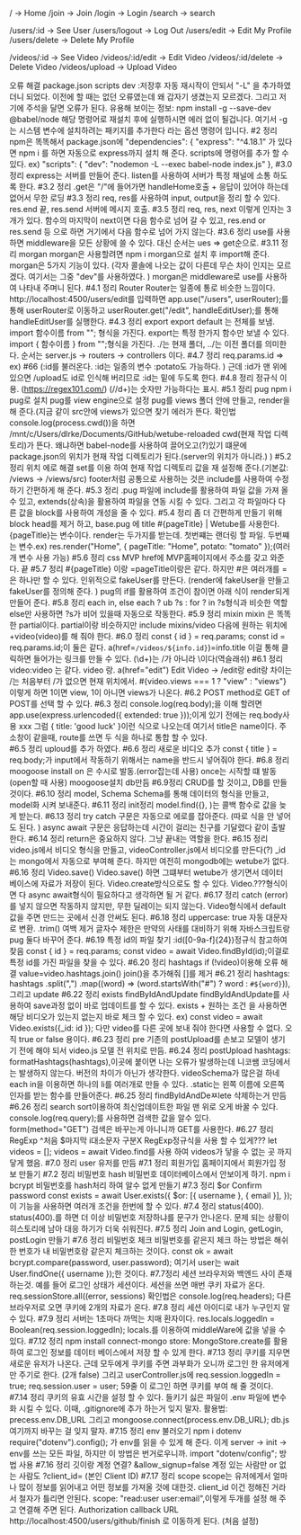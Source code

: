 / -> Home
/join -> Join
/login -> Login
/search -> search

/users/:id -> See User
/users/logout -> Log Out
/users/edit -> Edit My Profile
/users/delete -> Delete My Profile

/videos/:id -> See Video
/videos/:id/edit -> Edit Video
/videos/:id/delete -> Delete Video
/videos/upload -> Upload Video

오류 해결
package.json scripts dev :저장후 자동 재시작이 안되서 "-L" 을 추가하였더니 되었다. 이전에 할 때는 없던 오류였는데 왜 갑자기 생겼는지 모르겠다. 그리고 저기에 주석을 달면 오류가 된다.
유용해 보이는 정보:
npm install -g --save-dev @babel/node 해당 명령어로 재설치 후에 실행하시면 에러 없이 될겁니다. 여기서 -g는 시스템 변수에 설치하려는 패키지를 추가한다 라는 옵션 명령어 입니다.
#2 정리
npm은 똑똑해서 package.json에
"dependencies": {
"express": "^4.18.1"
가 있다면 npm i 를 하면 자동으로 express까지 설치 해 준다.
scripts에 명령어를 추가 할 수 있다.
ex) "scripts": {
"dev": "nodemon -L --exec babel-node index.js"
},
#3.0 정리
express는 서버를 만들어 준다. listen를 사용하여 서버가 특정 채널에 소통 하도록 한다.
#3.2 정리
.get은 "/"에 들어가면 handleHome호출 + 응답이 있어야 하는데 없어서 무한 로딩
#3.3 정리
req, res를 사용하여 input, output을 정리 할 수 있다.
res.end 끝, res.send 서버에 메시지 호출.
#3.5 정리
req, res, next 이렇게 인자는 3개가 있다.
함수의 마지막이 next이면 다음 함수로 넘어 갈 수 있고, res.end or res.send 등 으로 하면 거기에서 다음 함수로 넘어 가지 않는다.
#3.6 정리
use를 사용하면 middleware을 모든 상황에 쓸 수 있다. 대신 순서는 ues => get순으로.
#3.11 정리 morgan
morgan은 사용할려면 npm i morgan으로 설치 후 import해 준다.
morgan은 5가지 기능이 있다. (각자 콜솔에 나오는 값이 다른데 무슨 차이 인지는 모르겠다. 여기서는 그중 "dev"를 사용하였다. )
morgan은 middleware로 use를 사용하여 나타내 주며니 된다.
#4.1 정리 Router
Router는 일종에 통로 비슷한 느낌이다.
http://localhost:4500/users/edit를 입력하면
app.use("/users", userRouter);를 통해 userRouter로 이동하고
userRouter.get("/edit", handleEditUser);를 통해 handleEditUser를 실행한다.
#4.3 정리 export
export default 는 전체를 보냄. import 함수이름 from ""; 형식을 가진다.
export는 특정 한가지 함수만 보낼 수 있다. import { 함수이름 } from "";형식을 가진다.
./는 현재 폴더, ../는 이전 폴더를 의미한다.
순서는 server.js -> routers -> controllers 이다.
#4.7 정리
req.params.id => ex) #66 (:id를 불러온다. :id는 일종의 변수 :potato도 가능하다. )
근데 :id가 맨 위에 있으면 /upload도 id로 인식해 버리므로 :id는 밑에 두도록 한다.
#4.8 정리
정규식 이용. (https://regex101.com/)
(//d+)는 숫자만 가능하다는 표시.
#5.1 정리 pug
npm i pug로 설치
pug를 view engine으로 설정
pug를 views 폴더 안에 만들고, render을 해 준다.(지금 같이 src안에 views가 있으면 찾기 에러가 뜬다. 확인법 console.log(process.cwd())을 하면 /mnt/c/Users/dlrke/Documents/GitHub/wetube-reloaded cwd(현재 작업 디렉토리)가 뜬다. 왜냐하면 babel-node를 사용하여 끌어오고(?)있기 떄문에 package.json의 위치가 현재 작업 디렉토리가 된다.(server의 위치가 아니라.) )
#5.2 정리 위치 에로 해결
set를 이용 하여 현재 작업 디렉토리 값을 재 설정해 준다.(기본값: /views -> /views/src)
footer처럼 공통으로 사용하는 것은 include를 사용하여 수정하기 간편하게 해 준다.
#5.3 정리
.pug 파일에
include를 활용하여 파일 값을 가져 올 수 있고,
extends(상속)을 활용하여 파일을 연동 시킬 수 있다.
그리고 각 파일마다 다른 값을
block를 사용하여 개성을 줄 수 있다.
#5.4 정리
좀 더 간편하게 만들기 위해 block head를 제거 하고, base.pug 에 title #{pageTitle} | Wetube를 사용한다. {pageTitle}는 변수이다.
render는 두가지를 받는데.
첫번쨰는 랜더링 할 파일.
두번쨰는 변수.ex) res.render("Home", { pageTitle: "Home", potato: "tomato" });(여러개 변수 사용 가능)
#5.6 정리 css MVP
href에 MVP홈페이지에서 주소를 갖고 와준다. 끝
#5.7 정리
#{pageTitle} 이랑 =pageTitle이랑은 같다. 하지만 #은 여러개를 =은 하나만 할 수 있다.
인위적으로 fakeUser를 만든다. (render에 fakeUser을 만들고 fakeUser를 정의해 준다. )
pug의 if를 활용하여 조건이 참이면 아래 식이 render되게 만들어 준다.
#5.8 정리 each in, else
each ? ub ?s : for ? in ?s형식과 비슷한 역할
else만 사용하면 ?s가 비어 있을때 자동으로 작동한다.
#5.9 정리 mixin
mixin 은 똑똑한 partial이다.
partial이랑 비슷하지만 include mixins/video 다음에 원하는 위치에 +video(video)를 해 줘야 한다.
#6.0 정리
const { id } = req.params;
const id = req.params.id;이 둘은 같다.
a(href=`/videos/${info.id}`)=info.title 이걸 통해 클릭하면 들어가는 링크를 만들 수 있다.
(\\d+)는 /가 아니라 \이다(역슬래쉬)
#6.1 정리
video:video 는 같다. video 랑.
a(href="edit") Edit Video &rarr; /edit랑 edit랑 차이는 /는 처음부터 /가 없으면 현재 위치에서.
#{video.views === 1 ? "view" : "views"}이렇게 하면 1이면 view, 1이 아니면 views가 나온다.
#6.2 POST
method로 GET of POST를 선택 할 수 있다.
#6.3 정리
console.log(req.body);을 이해 할려면
app.use(express.urlencoded({ extended: true }));이게 있기 전에는 req.body사용 xxx
그럼
{ title: 'good luck' }이런 식으로 나오는데 여기서 title은 name이다.
주소창이 같을때, route를 쓰면 두 식을 하나로 통합 할 수 있다.\
#6.5 정리
uploud를 추가 하였다.
#6.6 정리 새로운 비디오 추가
const { title } = req.body;가 input에서 작동하기 위해서는 name을 반드시 넣어줘야 한다.
#6.8 정리 moogoose install
on 은 수시로 발동.(error잡는데 사용)
once는 시작할 떄 발동(open할 때 사용)
moogoose설치 db만듬
#6.9정리
CRUD를 할 것이고, DB를 만들 것이다.
#6.10 정리 model, Schema
Schema를 통해 데이터의 형식을 만들고, model화 시켜 보내준다.
#6.11 정리
init정리
model.find({}, )는 콜백 함수로 값을 늦게 받는다.
#6.13 정리
try catch 구문은 자동으로 에로를 잡아준다. (따로 식을 안 넣어도 된다. )
async await 구문은 응답하는데 시간이 걸리는 친구를 기달렸다 같이 출발한다.
#6.14 정리
return은 중요하지 않다. 그냥 끝내는 역할을 한다.
#6.15 정리
video.js에서 비디오 형식을 만들고, videoController.js에서 비디오를 만든다(?)
\_id는 mongo에서 자동으로 부여해 준다.
하지만 여전히 mongodb에는 wetube가 없다.
#6.16 정리 Video.save()
Video.save() 하면 그떄부터 wetube가 생기면서 데이터 베이스에 자료가 저장이 된다.
Video.create방식으로도 할 수 있다.
Video.???형식이면 다 async await형식이 필요하다고 생각하면 될 거 같다.
#6.17 정리
catch (error)를 넣지 않으면 작동하지 않지만, 무한 딜레이는 되지 않는다.
Video형식에서 default값을 주면 만드는 곳에서 신경 안써도 된다.
#6.18 정리
uppercase: true 자동 대문자로 변환.
.trim() 여백 제거
글자수 제한은 만약의 사태를 대비하기 위해 자바스크립트랑 pug 둘다 바꾸어 준다.
#6.19 특정 id의 파일 찾기
:id([0-9a-f]{24})정규식 참고하여 찾음
const { id } = req.params;
const video = await Video.findById(id);이걸로 특정 id를 가진 파일을 찾을 수 있다.
#6.20 정리 hashtags
if (!video)이용해 오류 해결
value=video.hashtags.join() join()을 추가해줘 []를 제거
#6.21 정리
hashtags: hashtags
.split(",")
.map((word) => (word.startsWith("#") ? word : `#${word}`)),
그리고 update
#6.22 정리 exists findByIdAndUpdate
findByIdAndUpdate를 사용하여 save과정 없이 바로 업데이트를 할 수 있다.
exists + 원하는 조건 을 사용하면 해당 비디오가 있는지 없는지 바로 체크 할 수 있다.
ex) const video = await Video.exists({\_id: id });
다만 video를 다른 곳에 보내 줘야 한다면 사용할 수 없다. 오직 true or false 용이다.
#6.23 정리 pre
기존의 postUpload를 손보고
모델이 생기기 전에 해야 되서 video.js 모델 전 위치로 만듬.
#6.24 정리
postUpload
hashtags: formatHashtags(hashtags),이곳에 붙이면 나는 오류가 발생하는데 니코쌤 코딩에서는 발생하지 않는다. 버전의 차이가 아닌가 생각한다.
videoSchema가 많은걸 하네
each in을 이용하면 하나의 li를 여러개로 만들 수 있다.
.static는 왼쪽 이름에 오른쪽 인자를 받는 함수를 만들어준다.
#6.25 정리 findByIdAndDeㅉlete
삭제하는거 만듬
#6.26 정리 search
sort이용하여 최신업데이트한 파일 맨 위로 오게 바꿀 수 있다.
console.log(req.query);를 사용하면 검색한 값을 알수 있다.
form(method="GET") 검색은 바꾸는게 아니니까 GET를 사용한다.
#6.27 정리 RegExp
^처음 $마지막 i대소문자 구분X
RegExp정규식을 사용 할 수 있게???
let videos = [];
videos = await Video.find를 사용 하여 videos가 닿을 수 없는 곳 까지 닿게 했음.
#7.0 정리 user
유저를 만듬
#7.1 정리 회원가입
홈페이지에서 회원가입 정보 만들기
#7.2 정리 비밀번호 hash
비밀번호 데이터베이스에서 안보이게 하기.
npm i bcrypt
비밀번호를 hash처리 하여 알수 없게 만들기
#7.3 정리 $or Confirm password 
const exists = await User.exists({
$or: [{ username }, { email }],
}); 이 기능을 사용하면 여러개 조건을 한번에 할 수 있다.
#7.4 정리 status(400).
status(400).를 하면 더 이상 비밀번호 저장하냐를 문구가 안나온다.
문제 되는 상황이 히스토리에 남아 대응 하기가 더욱 쉬워진다.
#7.5 정리
Join and Login, getLogin, postLogin 만들기
#7.6 정리 비밀번호 체크
비밀번호를 같은지 체크 하는 방법은 해쉬한 번호가 내 비밀번호랑 같은지 체크하는 것이다.
const ok = await bcrypt.compare(password, user.password);
여기서 user는 wait User.findOne({ username });한 것이다.
#7.7정리 세션
브라우저와 백엔드 사이 존재 하는것. 예를 들어 로그인 상태가 세션이다.
세션을 쓰면 매번 쿠키 자료가 온다.
req.sessionStore.all((error, sessions)
확인법은 console.log(req.headers);
다른 브라우저로 오면 쿠키에 2개의 자료가 온다.
#7.8 정리
세션 아이디로 내가 누구인지 알 수 있다.
#7.9 정리
서버는 1초마다 까먹는 치매 환자이다.
res.locals.loggedIn = Boolean(req.session.loggedIn);
locals.를 이용하여 middleWare에 값을 넣을 수 있다.
#7.12 정리
npm install connect-mongo
store: MongoStore.create를 활용하여 로그인 정보를 데이터 베이스에서 저장 할 수 있게 한다.
#7.13 정리
쿠키를 지우면 새로운 유저가 나온다.
근데 모두에게 쿠키를 주면 과부화가 오니까 로그인 한 유저에게만 주기로 한다. (2개 false)
그리고 userController.js에
req.session.loggedIn = true;
req.session.user = user; 59줄
이 로그인 하면 쿠키를 부여 해 줄 것이다.
#7.14 정리
쿠키의 유효 시간을 설정 할 수 있다.
들키기 싫은 파일이 .env 파일에 변수화 시킬 수 있다. 이때, .gitignore에 추가 하는거 잊지 말자.
활용법: precess.env.DB_URL
그리고 mongoose.connect(process.env.DB_URL); db.js 여기까지 바꾸는 걸 잊지 말자.
#7.15 정리 env 불러오기
npm i dotenv  
require("dotenv").config(); 가 env를 읽을 수 있게 해 준다.
이게 server -> init -> env를 쓰는 모든 파일, 하지만 이 방법은 번거로우니까.
import "dotenv/config"; 방법 사용
#7.16 정리 깃이랑 계정 연결?
&allow_signup=false 계정 있는 사람만 or 없는 사람도
?client_id= (본인 Client ID)
#7.17 정리 scope
scope는 유저에게서 얼마나 많이 정보를 읽어내고 어떤 정보를 가져올 것에 대한것.
client_id 이건 정해진 거라서 철자가 틀리면 안된다.
scope: "read:user user:email",이렇게 두개를 설정 해 주고 연결해 주면 된다.
Authorization callback URL
http://localhost:4500/users/github/finish 로 이동하게 된다. (처음 설정)
